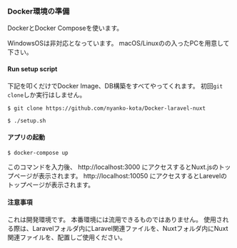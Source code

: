 ### Docker環境の準備

DockerとDocker Composeを使います。

WindowsOSは非対応となっています。
macOS/Linuxのの入ったPCを用意して下さい。

#### Run setup script

下記を叩くだけでDocker Image、DB構築をすべてやってくれます。
初回`git clone`しか実行はしません。

```
$ git clone https://github.com/nyanko-kota/Docker-laravel-nuxt
```

```
$ ./setup.sh
```

#### アプリの起動

```
$ docker-compose up
```

このコマンドを入力後、
http://localhost:3000  にアクセスするとNuxt.jsのトップページが表示されます。
http://localhost:10050 にアクセスするとLarevelのトップページが表示されます。


#### 注意事項
これは開発環境です。
本番環境には流用できるものではありません。
使用される際は、Laravelフォルダ内にLaravel関連ファイルを、Nuxtフォルダ内にNuxt関連ファイルを、配置しご使用ください。
